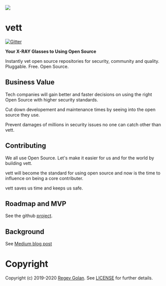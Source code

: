 ![](../cover.png)

# vett
[![Gitter](https://badges.gitter.im/Join%20Chat.svg)](https://gitter.im/open-source-researchers/community)

**Your X-RAY Glasses to Using Open Source**

Instantly vet open source repositories for security, community and quality. Pluggable. Free. Open Source.

## Business Value
Tech companies will gain better and faster decisions on using the right Open Source with higher security standards.

Cut down developement and maintenance times by seeing into the open source they use.

Prevent damages of millions in security issues no one can catch other than vett.

## Contributing
We all use Open Source. Let's make it easier for us and for the world by building vett.

vett will become the standard for using open source and now is the time to influence on being a core contributer.

vett saves us time and keeps us safe.

## Roadmap and MVP
See the github [project](https://github.com/look4regev/vett/projects/1).

## Background
See [Medium blog post](https://medium.com/@Look4regev/should-i-use-this-open-source-m-sc-cs-thesis-7549403962ce)

# Copyright

Copyright (c) 2019-2020 [Regev Golan](https://look4regev.com). See [LICENSE](https://github.com/look4regev/vett/blob/master/LICENSE) for further details.
